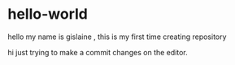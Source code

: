 # hello-world
hello my  name is gislaine , this is my first time creating repository

hi just trying to make a commit changes on the editor.
